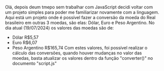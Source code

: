 Olá, depois deum tmepo sem trabalhar com JavaScript decidi voltar com um projeto simples para poder me familiarizar novamente com a linguagem.
Aqui está um projeto onde é possível fazer a conversão da moeda do Real brasileiro em outras 3 moedas, são elas: Dólar, Euro e Peso Argentino.
No dia atual (19/07/2024) os valores das moedas são de:
- Dólar R$5,57
- Euro R$6,07
- Peso Argentino R$165,74
Com estes valores, foi possível realizar o cálculo das conversões, quando houver mudanças no valor das moedas, basta atualizar os valores dentro da função "converter()"
no documento "script.js"
